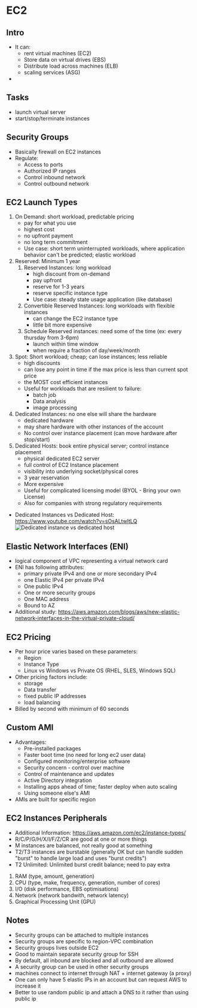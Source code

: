 # EC2

## Intro
* It can:
	* rent virtual machines (EC2)
	* Store data on virtual drives (EBS)
	* Distribute load across machines (ELB) 
	* scaling services (ASG)
* 

## Tasks
* launch virtual server
* start/stop/terminate instances

## Security Groups
* Basically firewall on EC2 instances
* Regulate: 
	* Access to ports
	* Authorized IP ranges
	* Control inbound network
	* Control outbound network

## EC2 Launch Types
1. On Demand: short workload, predictable pricing
	* pay for what you use
	* highest cost
	* no upfront payment
	* no long term commitment
	* Use case: short term uninterrupted workloads, where application behavior can't be predicted; elastic workload
2. Reserved: Minimum 1 year
	1. Reserved Instances: long workload
		* high discount from on-demand
		* pay upfront
		* reserve for 1-3 years
		* reserve specific instance type
		* Use case: steady state usage application (like database)
	2. Convertible Reserved Instances: long workloads with flexible instances
		* can change the EC2 instance type
		* little bit more expensive
	3. Schedule Reserved instances: need some of the time (ex: every thursday from 3-6pm)
		* launch within time window
		* when require a fraction of day/week/month
3. Spot: Short workload; cheap; can lose instances; less reliable
	* high discounts
	* can lose any point in time if the max price is less than current spot price
	* the MOST cost efficient instances
	* Useful for workloads that are resilient to failure:
		* batch job
		* Data analysis
		* image processing
4. Dedicated Instances: no one else will share the hardware
	* dedicated hardware
	* may share hardware with other instances of the account
	* No control over instance placement (can move hardware after stop/start)
5. Dedicated Hosts: book entire physical server; control instance placement
	* physical dedicated EC2 server
	* full control of EC2 Instance placement
	* visibility into underlying socket/physical cores
	* 3 year reservation
	* More expensive
	* Useful for complicated licensing model (BYOL - Bring your own License)
	* Also for companies with strong regulatory requirements

* Dedicated Instances vs Dedicated Host: https://www.youtube.com/watch?v=sOsALtwltLQ
![Dedicated instance vs dedicated host](https://i.ibb.co/MS0VQnC/Screenshot-from-2020-12-14-21-32-57.png)

## Elastic Network Interfaces (ENI)
* logical component of VPC representing a virtual network card
* ENI has following attributes:
	* primary private IPv4 and one or more secondary IPv4
	* one Elastic IPv4 per private IPv4
	* One public IPv4
	* One or more security groups
	* One MAC address
	* Bound to AZ
* Additional study: https://aws.amazon.com/blogs/aws/new-elastic-network-interfaces-in-the-virtual-private-cloud/

## EC2 Pricing
* Per hour price varies based on these parameters:
	* Region
	* Instance Type
	* Linux vs Windows vs Private OS (RHEL, SLES, Windows SQL)
* Other pricing factors include:
	* storage
	* Data transfer
	* fixed public IP addresses
	* load balancing
* Billed by second with minimum of 60 seconds

## Custom AMI
* Advantages:
	* Pre-installed packages
	* Faster boot time (no need for long ec2 user data)
	* Configured monitoring/enterprise software
	* Security concern - control over machine
	* Control of maintenance and updates
	* Active Directory integration
	* Installing apps ahead of time; faster deploy when auto scaling
	* Using someone else's AMI
* AMIs are built for specific region

## EC2 Instances Peripherals
* Additional Information: https://aws.amazon.com/ec2/instance-types/
* R/C/P/G/H/X/I/F/Z/CR are good at one or more things
* M instances are balanced, not really good at something
* T2/T3 instances are burstable (generally OK but can handle sudden "burst" to handle large load and uses "burst credits")
* T2 Unlimited: Unlimited burst credit balance; need to pay extra

1. RAM (type, amount, generation)
2. CPU (type, make, frequency, generation, number of cores)
3. I/O (disk performance, EBS optimisations)
4. Network (network bandwith, network latency)
5. Graphical Processing Unit (GPU)


## Notes
* Security groups can be attached to multiple instances
* Security groups are specific to region-VPC combination
* Security groups lives outside EC2
* Good to maintain separate security group for SSH
* By default, all inbound are blocked and all outbound are allowed
* A security group can be used in other security groups
* machines connect to internet through NAT + internet gateway (a proxy)
* One can only have 5 elastic IPs in an account but can request AWS to increase it
* Better to use random public ip and attach a DNS to it rather than using public ip
